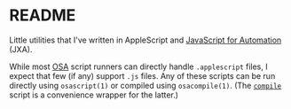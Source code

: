README
======

Little utilities that I've written in AppleScript and [JavaScript for
Automation][JXA] (JXA).

While most [OSA][] script runners can directly handle `.applescript`
files, I expect that few (if any) support `.js` files. Any of these
scripts can be run directly using `osascript(1)` or compiled using
`osacompile(1)`. (The [`compile`][compile] script is a convenience
wrapper for the latter.)

[compile]: ../compile
[JXA]: https://developer.apple.com/library/archive/releasenotes/InterapplicationCommunication/RN-JavaScriptForAutomation
    "JavaScript for Automation Release Notes - Apple Developer Documentation Archive"
[OSA]: https://developer.apple.com/library/archive/documentation/AppleScript/Conceptual/AppleScriptX/Concepts/osa.html
    "Open Scripting Architecture - AppleScript Overview - Apple Developer Documentation Archive"
